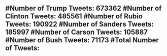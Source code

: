 #Number of Trump Tweets: 673362
#Number of Clinton Tweets: 485561
#Number of Rubio Tweets: 190922
#Number of Sanders Tweets: 185997
#Number of Carson Tweets: 105887
#Number of Bush Tweets: 71173
#Total Number of Tweets:  
---

